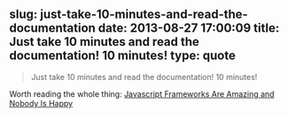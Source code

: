slug: just-take-10-minutes-and-read-the-documentation
date: 2013-08-27 17:00:09
title: Just take 10 minutes and read the documentation! 10 minutes!
type: quote
---

> Just take 10 minutes and read the documentation! 10 minutes!

Worth reading the whole thing: [Javascript Frameworks Are Amazing and Nobody Is Happy](http://wekeroad.com/2013/08/22/js-frameworks-are-amazing-and-no-one-is-happy)
